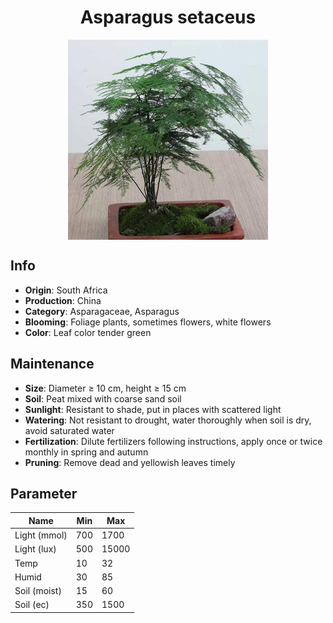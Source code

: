 <h1 align='center'>Asparagus setaceus</h1>
<p align="center">
    <img 
        align='center'
        width='320'
        src="../images/asparagus setaceus.png" 
        alt='Asparagus setaceus' />
</p>

## Info

 - **Origin**: South Africa
 - **Production**: China
 - **Category**: Asparagaceae, Asparagus
 - **Blooming**: Foliage plants, sometimes flowers, white flowers
 - **Color**: Leaf color tender green

## Maintenance

 - **Size**: Diameter ≥ 10 cm, height ≥ 15 cm
 - **Soil**: Peat mixed with coarse sand soil
 - **Sunlight**: Resistant to shade, put in places with scattered light
 - **Watering**: Not resistant to drought, water thoroughly when soil is dry, avoid saturated water
 - **Fertilization**: Dilute fertilizers following instructions, apply once or twice monthly in spring and autumn
 - **Pruning**: Remove dead and yellowish leaves timely

## Parameter

| Name         | Min  | Max   |
|--------------|------|-------|
| Light (mmol) | 700 | 1700  |
| Light (lux)  | 500 | 15000 |
| Temp         | 10    | 32    |
| Humid        | 30   | 85    |
| Soil (moist) | 15   | 60    |
| Soil (ec)    | 350  | 1500  |